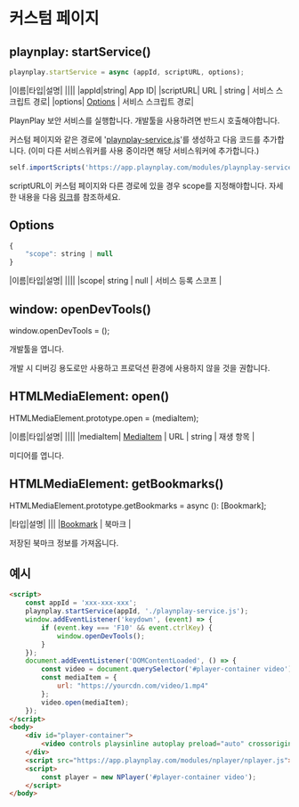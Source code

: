 # 커스텀 페이지

## playnplay: startService()

```javascript
playnplay.startService = async (appId, scriptURL, options);
```
|이름|타입|설명|
||||
|appId|string| App ID|
|scriptURL| URL \| string | 서비스 스크립트 경로|
|options| [Options](#options) | 서비스 스크립트 경로|

PlaynPlay 보안 서비스를 실행합니다. 개발툴을 사용하려면 반드시 호출해야합니다.

커스텀 페이지와 같은 경로에 '[playnplay-service.js](https://sample.playnplay.com/test/custom/sample/playnplay-service.js)'를 생성하고 다음 코드를 추가합니다. (이미 다른 서비스워커를 사용 중이라면 해당 서비스워커에 추가합니다.)
```javascript
self.importScripts('https://app.playnplay.com/modules/playnplay-service.js');
```
scriptURL이 커스텀 페이지와 다른 경로에 있을 경우 scope를 지정해야합니다. 자세한 내용을 다음 [링크](https://developer.mozilla.org/en-US/docs/Web/API/ServiceWorkerContainer/register)를 참조하세요.

## Options

```javascript
{
    "scope": string | null
}
```

|이름|타입|설명|
||||
|scope| string \| null | 서비스 등록 스코프 |

## window: openDevTools()

window.openDevTools = ();

개발툴을 엽니다. 

개발 시 디버깅 용도로만 사용하고 프로덕션 환경에 사용하지 않을 것을 권합니다.

## HTMLMediaElement: open()

HTMLMediaElement.prototype.open = (mediaItem);

|이름|타입|설명|
||||
|mediaItem| [MediaItem](../../../agent/home.md#mediaitem) \| URL \| string | 재생 항목 |

미디어를 엽니다.

## HTMLMediaElement: getBookmarks()

HTMLMediaElement.prototype.getBookmarks = async (): [Bookmark];

|타입|설명|
|||
|[Bookmark](../../../agent/home.md#bookmark) | 북마크 |

저장된 북마크 정보를 가져옵니다.

## 예시

```html
<script>
    const appId = 'xxx-xxx-xxx';
    playnplay.startService(appId, './playnplay-service.js');
    window.addEventListener('keydown', (event) => {
        if (event.key === 'F10' && event.ctrlKey) {
            window.openDevTools();
        }
    });
    document.addEventListener('DOMContentLoaded', () => {
        const video = document.querySelector('#player-container video');
        const mediaItem = {
            url: "https://yourcdn.com/video/1.mp4"
        };
        video.open(mediaItem);
    });
</script>
<body>
    <div id="player-container">
        <video controls playsinline autoplay preload="auto" crossorigin="anonymous"></video>
    </div>
    <script src="https://app.playnplay.com/modules/nplayer/nplayer.js"></script>
    <script>
        const player = new NPlayer('#player-container video');
    </script>
</body>
```

